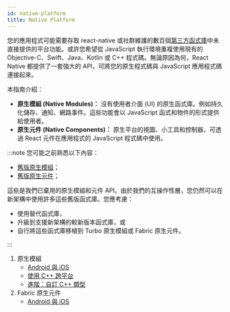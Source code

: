 ```yaml
---
id: native-platform
title: Native Platform
---
```


您的應用程式可能需要存取 react-native 或社群維護的數百個[第三方函式庫](https://reactnative.directory/)中未直接提供的平台功能。或許您希望從 JavaScript 執行環境重複使用現有的 Objective-C、Swift、Java、Kotlin 或 C++ 程式碼。無論原因為何，React Native 都提供了一套強大的 API，可將您的原生程式碼與 JavaScript 應用程式碼連接起來。

本指南介紹：

- **原生模組 (Native Modules)：** 沒有使用者介面 (UI) 的原生函式庫。例如持久化儲存、通知、網路事件。這些功能會以 JavaScript 函式和物件的形式提供給使用者。
- **原生元件 (Native Components)：** 原生平台的視圖、小工具和控制器，可透過 React 元件在應用程式的 JavaScript 程式碼中使用。

:::note
您可能之前熟悉以下內容：

- [舊版原生模組](./legacy/native-modules-intro)；
- [舊版原生元件](./legacy/native-components-android)；

這些是我們已棄用的原生模組和元件 API。由於我們的互操作性層，您仍然可以在新架構中使用許多這些舊版函式庫。您應考慮：

- 使用替代函式庫，
- 升級到支援新架構的較新版本函式庫，或
- 自行將這些函式庫移植到 Turbo 原生模組或 Fabric 原生元件。

:::

1. 原生模組
   - [Android 與 iOS](turbo-native-modules.md)
   - [使用 C++ 跨平台](the-new-architecture/pure-cxx-modules.md)
   - [進階：自訂 C++ 類型](the-new-architecture/custom-cxx-types.md)
2. Fabric 原生元件
   - [Android 與 iOS](fabric-native-components.md)